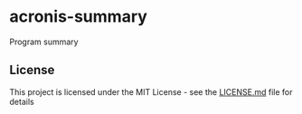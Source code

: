 # acronis-summary

Program summary

## License

This project is licensed under the MIT License - see the [LICENSE.md](LICENSE.md) file for details
